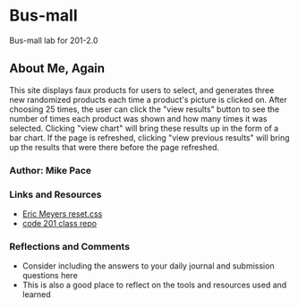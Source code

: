 # Bus-mall

Bus-mall lab for 201-2.0

## About Me, Again

This site displays faux products for users to select, and generates three new randomized products each time a product's picture is clicked on.  After choosing 25 times, the user can click the "view results" button to see the number of times each product was shown and how many times it was selected.  Clicking "view chart" will bring these results up in the form of a bar chart.  If the page is refreshed, clicking "view previous results" will bring up the results that were there before the page refreshed.

### Author: Mike Pace

### Links and Resources

* [Eric Meyers reset.css](http://meyerweb.com/eric/tools/css/reset/)
* [code 201 class repo](https://github.com/DeltaVCode/cedarrapids-code-201n3)

### Reflections and Comments

* Consider including the answers to your daily journal and submission questions here
* This is also a good place to reflect on the tools and resources used and learned